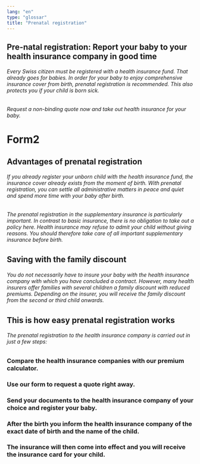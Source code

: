 ```yaml
---
lang: "en"
type: "glossar"
title: "Prenatal registration"
---
```


## Pre-natal registration: Report your baby to your health insurance company in good time

###### Every Swiss citizen must be registered with a health insurance fund. That already goes for babies. In order for your baby to enjoy comprehensive insurance cover from birth, prenatal registration is recommended. This also protects you if your child is born sick.

###### Request a non-binding quote now and take out health insurance for your baby.

# Form2

## Advantages of prenatal registration

###### If you already register your unborn child with the health insurance fund, the insurance cover already exists from the moment of birth. With prenatal registration, you can settle all administrative matters in peace and quiet and spend more time with your baby after birth.

###### The prenatal registration in the supplementary insurance is particularly important. In contrast to basic insurance, there is no obligation to take out a policy here. Health insurance may refuse to admit your child without giving reasons. You should therefore take care of all important supplementary insurance before birth.

## Saving with the family discount

###### You do not necessarily have to insure your baby with the health insurance company with which you have concluded a contract. However, many health insurers offer families with several children a family discount with reduced premiums. Depending on the insurer, you will receive the family discount from the second or third child onwards.

## This is how easy prenatal registration works

###### The prenatal registration to the health insurance company is carried out in just a few steps:

### Compare the health insurance companies with our premium calculator.

### Use our form to request a quote right away.

### Send your documents to the health insurance company of your choice and register your baby.

### After the birth you inform the health insurance company of the exact date of birth and the name of the child.

### The insurance will then come into effect and you will receive the insurance card for your child.
